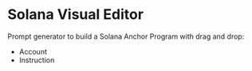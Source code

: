 # Solana Visual Editor

Prompt generator to build a Solana Anchor Program with drag and drop:

- Account
- Instruction
